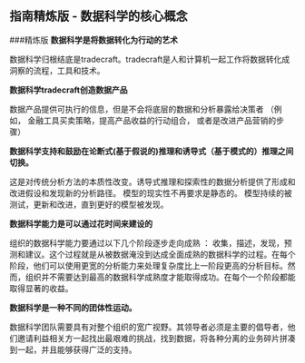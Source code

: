 ## 指南精炼版 - 数据科学的核心概念

###精炼版
__数据科学是将数据转化为行动的艺术__

数据科学归根结底是tradecraft。tradecraft是人和计算机一起工作将数据转化成洞察的流程，工具和技术。

__数据科学tradecraft创造数据产品__

数据产品提供可执行的信息，但是不会将底层的数据和分析暴露给决策者 （例如， 金融工具买卖策略，提高产品收益的行动组合， 或者是改进产品营销的步骤）

__数据科学支持和鼓励在论断式(基于假说的)推理和诱导式（基于模式的）推理之间切换。__

这是对传统分析方法的本质性改变。诱导式推理和探索性的数据分析提供了形成和改进假设和发现新的分析路径。 
模型的现实性不再要求是静态的。 模型持续的被测试，更新和改进，直到更好的模型被发现。

__数据科学能力是可以通过花时间来建设的__

组织的数据科学能力要通过以下几个阶段逐步走向成熟 ： 收集，描述，发现，预测和建议。这个过程就是从被数据淹没到达成全面成熟的数据科学的过程。在每个阶段，他们可以使用更宽的分析能力来处理复杂度比上一阶段更高的分析目标。然而，组织并不需要达到最高的数据科学成熟度才能取得成功。在每个一个阶段都能取得显著的收益。

__数据科学是一种不同的团体性运动。__

数据科学团队需要具有对整个组织的宽广视野。其领导者必须是主要的倡导者，他们邀请利益相关方一起找出最艰难的挑战，找到数据，将各种分离的业务碎片拼凑到一起，并且能够获得广泛的支持。

<br/>